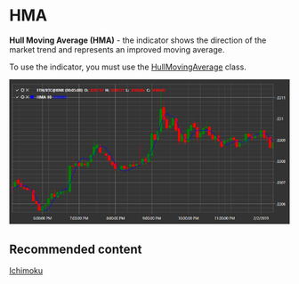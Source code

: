 # HMA

**Hull Moving Average (HMA)** \- the indicator shows the direction of the market trend and represents an improved moving average. 

To use the indicator, you must use the [HullMovingAverage](../api/StockSharp.Algo.Indicators.HullMovingAverage.html) class. 

![IndicatorHullMovingAverage](../images/IndicatorHullMovingAverage.png)

## Recommended content

[Ichimoku](IndicatorIchimoku.md)
